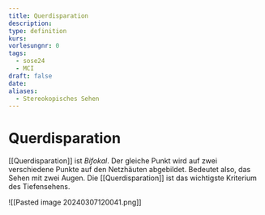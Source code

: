 ```yaml
---
title: Querdisparation
description: 
type: definition
kurs: 
vorlesungnr: 0
tags:
  - sose24
  - MCI
draft: false
date: 
aliases:
  - Stereokopisches Sehen
---
```


# Querdisparation

[[Querdisparation]] ist *Bifokal*. Der gleiche Punkt wird auf zwei verschiedene Punkte auf den Netzhäuten abgebildet. Bedeutet also, das Sehen mit zwei Augen. Die [[Querdisparation]] ist das wichtigste Kriterium des Tiefensehens. 

![[Pasted image 20240307120041.png]]